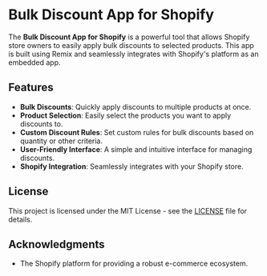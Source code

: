 # Bulk Discount App for Shopify

The **Bulk Discount App for Shopify** is a powerful tool that allows Shopify store owners to easily apply bulk discounts to selected products. This app is built using Remix and seamlessly integrates with Shopify's platform as an embedded app.

## Features

- **Bulk Discounts**: Quickly apply discounts to multiple products at once.
- **Product Selection**: Easily select the products you want to apply discounts to.
- **Custom Discount Rules**: Set custom rules for bulk discounts based on quantity or other criteria.
- **User-Friendly Interface**: A simple and intuitive interface for managing discounts.
- **Shopify Integration**: Seamlessly integrates with your Shopify store.

## License

This project is licensed under the MIT License - see the [LICENSE](LICENSE) file for details.

## Acknowledgments

- The Shopify platform for providing a robust e-commerce ecosystem.

